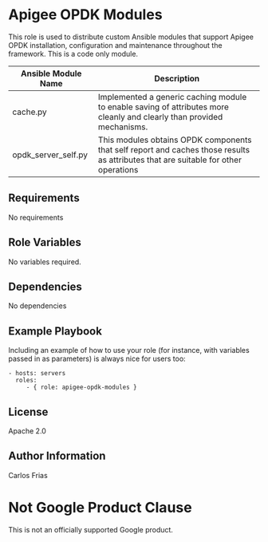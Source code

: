 Apigee OPDK Modules
=========

This role is used to distribute custom Ansible modules that support Apigee OPDK installation, configuration and maintenance throughout
the framework. This is a code only module. 

| Ansible Module Name | Description |
| --- | --- |
| cache.py | Implemented a generic caching module to enable saving of attributes more cleanly and clearly than provided mechanisms. |
| opdk_server_self.py | This modules obtains OPDK components that self report and caches those results as attributes that are suitable for other operations |

Requirements
------------

No requirements

Role Variables
--------------

No variables required.

Dependencies
------------

No dependencies

Example Playbook
----------------

Including an example of how to use your role (for instance, with variables passed in as parameters) is always nice for users too:

    - hosts: servers
      roles:
         - { role: apigee-opdk-modules }

License
-------

Apache 2.0

Author Information
------------------

Carlos Frias

<!-- BEGIN Google Required Disclaimer -->

# Not Google Product Clause

This is not an officially supported Google product.
<!-- END Google Required Disclaimer -->
